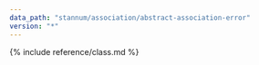 ```yaml
---
data_path: "stannum/association/abstract-association-error"
version: "*"
---
```


{% include reference/class.md %}
